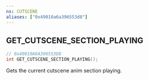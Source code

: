 ```yaml
---
ns: CUTSCENE
aliases: ["0x49010a6a396553d8"]
---
```

## GET_CUTSCENE_SECTION_PLAYING

```c
// 0x49010A6A396553D8
int GET_CUTSCENE_SECTION_PLAYING();
```

Gets the current cutscene anim section playing.

